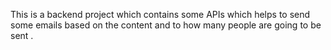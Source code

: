 This is a backend project which contains some APIs which helps to send some emails based on the content and to how many people are going to be sent .
